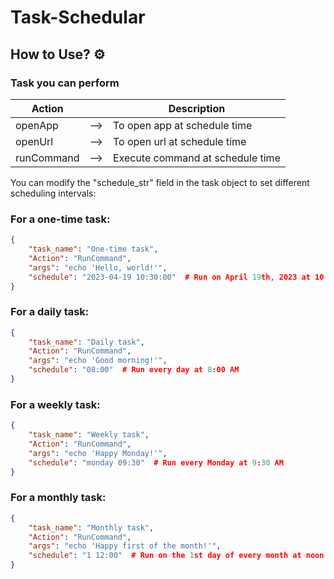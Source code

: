 # **Task-Schedular**

## **How to Use? ⚙️**

### Task you can perform

| Action     |     | Description                      |
| ---------- | --- | -------------------------------- |
| openApp    | --> | To open app at schedule time     |
| openUrl    | --> | To open url at schedule time     |
| runCommand | --> | Execute command at schedule time |

You can modify the "schedule_str" field in the task object to set different scheduling intervals:

### **For a one-time task:**

```json
{
    "task_name": "One-time task",
    "Action": "RunCommand",
    "args": "echo 'Hello, world!'",
    "schedule": "2023-04-19 10:30:00"  # Run on April 19th, 2023 at 10:30 AM
}
```

### **For a daily task:**

```json
{
    "task_name": "Daily task",
    "Action": "RunCommand",
    "args": "echo 'Good morning!'",
    "schedule": "08:00"  # Run every day at 8:00 AM
}
```

### **For a weekly task:**

```json
{
    "task_name": "Weekly task",
    "Action": "RunCommand",
    "args": "echo 'Happy Monday!'",
    "schedule": "monday 09:30"  # Run every Monday at 9:30 AM
}
```

### **For a monthly task:**

```json
{
    "task_name": "Monthly task",
    "Action": "RunCommand",
    "args": "echo 'Happy first of the month!'",
    "schedule": "1 12:00"  # Run on the 1st day of every month at noon
}
```
